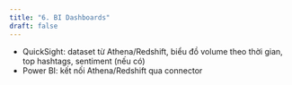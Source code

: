 ```yaml
---
title: "6. BI Dashboards"
draft: false
---
```

- QuickSight: dataset từ Athena/Redshift, biểu đồ volume theo thời gian, top hashtags, sentiment (nếu có)
- Power BI: kết nối Athena/Redshift qua connector